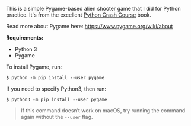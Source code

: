 This is a simple Pygame-based alien shooter game that I did for Python practice.  It's from the excellent [Python Crash Course](https://nostarch.com/pythoncrashcourse2e/) book.

Read more about Pygame here: https://www.pygame.org/wiki/about

**Requirements:**
- Python 3
- Pygame


To install Pygame, run:
```
$ python -m pip install --user pygame
```

If you need to specify Python3, then run:
```
$ python3 -m pip install --user pygame
```

> If this command doesn’t work on macOS, try running the command again without the `--user` flag.
